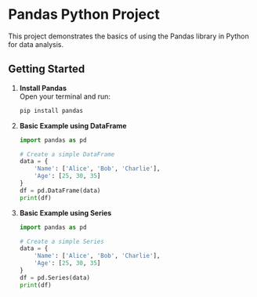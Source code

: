 # Pandas Python Project

This project demonstrates the basics of using the Pandas library in Python for data analysis.

## Getting Started

1. **Install Pandas**  
   Open your terminal and run:
   ```sh
   pip install pandas
   ```

2. **Basic Example using DataFrame**

   ```python
   import pandas as pd

   # Create a simple DataFrame
   data = {
       'Name': ['Alice', 'Bob', 'Charlie'],
       'Age': [25, 30, 35]
   }
   df = pd.DataFrame(data)
   print(df)
2. **Basic Example using Series**

   ```python
   import pandas as pd

   # Create a simple Series
   data = {
       'Name': ['Alice', 'Bob', 'Charlie'],
       'Age': [25, 30, 35]
   }
   df = pd.Series(data)
   print(df)
